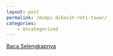 ```yaml
---
layout: post
permalink: /mimpi-dikasih-roti-tawar/
categories:
    - Uncategorized
---
```


[Baca Selengkapnya](/01)